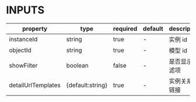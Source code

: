 [//]: # "business-bricks/cmdb-instances/instance-timeline-template.ts"

# INPUTS

| property           | type             | required | default | description    |
| ------------------ | ---------------- | -------- | ------- | -------------- |
| instanceId         | string           | true     | -       | 实例 id        |
| objectId           | string           | true     | -       | 模型 id        |
| showFilter         | boolean          | false    | -       | 是否显示过滤项 |
| detailUrlTemplates | {default:string} | true     | -       | 实例关系的链接 |
